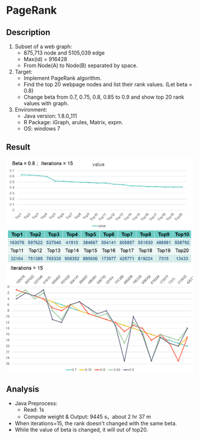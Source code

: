 PageRank
===


Description
---
1. Subset of a web graph:
    - 875,713 node and 5105,039 edge
    - Max(id) = 916428
    - From Node(A) to Node(B) separated by space.
2. Target:
    - Implement PageRank algorithm.
    - Find the top 20 webpage nodes and list their rank values. (Let beta = 0.8)
    - Change beta from 0.7, 0.75, 0.8, 0.85 to 0.9 and show top 20 rank values with graph.
3. Environment:
    - Java version: 1.8.0_111
    - R Package: iGraph, arules, Matrix, expm.
    - OS: windows 7


Result
---
![result1](https://github.com/guiruli08650129/NUTN-Course/blob/master/BigData/PageRank/pictures/result1.PNG)
![result2](https://github.com/guiruli08650129/NUTN-Course/blob/master/BigData/PageRank/pictures/result2.PNG)

Analysis
---
- Java Preprocess:
    - Read: 1s
    - Compute weight & Output: 9445 s，about 2 hr 37 m 
- When iterations=15, the rank doesn't changed with the same beta.
- While the value of beta is changed, it will out of top20.




